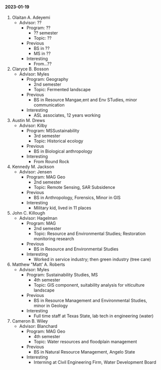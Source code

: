 #### 2023-01-19

1. Olaitan A. Adeyemi
	- Advisor: ??
		- Program: ??
			- ?? semester
			- Topic: ??
		- Previous
			- BS in ??
			- MS in ??
		- Interesting
			- From...??
2. Claryce B. Bosson
	- Advisor: Myles
		- Program: Geography
			- 2nd semester
			- Topic: Fermented landscape
		- Previous
			- BS in Resource Mangae,ent and Env STudies, minor communication
		- Interesting
			- ASL associates, 12 years working
3. Austin M. Drews
	- Advisor: Kilby
		- Program: MSSustainability
			- 3rd semester
			- Topic: Historical ecology
		- Previous
			- BS in Biological anthropology
		- Interesting
			- From Round Rock
4. Kennedy M. Jackson
	- Advisor: Jensen
		- Program: MAG Geo
			- 2nd semester
			- Topic: Remote Sensing, SAR Subsidence
		- Previous
			- BS in Anthropology, Forensics, Minor in GIS
		- Interesting
			- Military kid, lived in 11 places
5. John C. Killough
	- Advisor: Hagelman
		- Program: MAG
			- 2nd semester
			- Topic: Resource and Environmental Studies; Restoration monitoring research
		- Previous
			- BS in Resource and Environmental Studies
		- Interesting
			- Worked in service industry; then green industry (tree care)
6. Matthew "Matt' A. Roberts
	- Advisor: Myles
		- Program: Sustainability Studies, MS
			- 4th semester
			- Topic: GIS component, suitability analysis for viticulture landscape
		- Previous
			- BS in Resource Management and Environmental Studies, minor in Geology
		- Interesting
			- Full time staff at Texas State, lab tech in engineering (water)
7. Cameron B. Wiley
	- Advisor: Blanchard
		- Program: MAG Geo
			- 4th semester
			- Topic: Water resources and floodplain management
		- Previous
			- BS in Natural Resource Management, Angelo State
		- Interesting
			- Interning at Civil Engineering Firm, Water Development Board